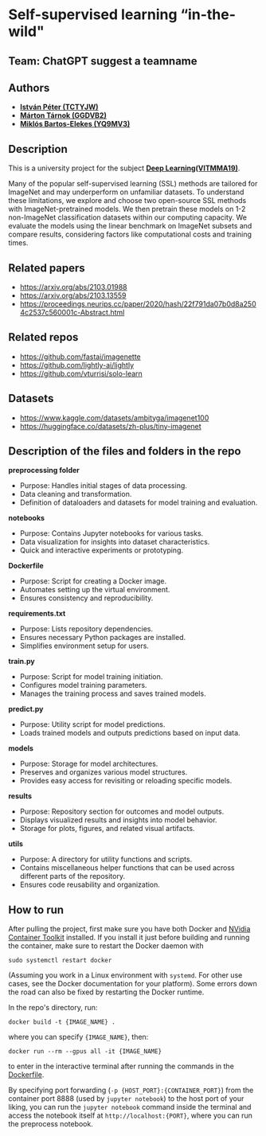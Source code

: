 # Self-supervised learning “in-the-wild"

## Team: ChatGPT suggest a teamname

## Authors
- [**István Péter (TCTYJW)**](https://github.com/)
- [**Márton Tárnok (GGDVB2)**](https://github.com/tamarci)
- [**Miklós Bartos-Elekes (YQ9MV3)**](https://github.com/)

## Description
This is a university project for the subject [**Deep Learning(VITMMA19)**](https://portal.vik.bme.hu/kepzes/targyak/VITMMA19/). 

Many of the popular self-supervised learning (SSL) methods are tailored for ImageNet and may underperform on unfamiliar datasets. To understand these limitations, we explore and choose two open-source SSL methods with ImageNet-pretrained models. We then pretrain these models on 1-2 non-ImageNet classification datasets within our computing capacity. We evaluate the models using the linear benchmark on ImageNet subsets and compare results, considering factors like computational costs and training times.

## Related papers
 - https://arxiv.org/abs/2103.01988
 - https://arxiv.org/abs/2103.13559
 - https://proceedings.neurips.cc/paper/2020/hash/22f791da07b0d8a2504c2537c560001c-Abstract.html

## Related repos
 - https://github.com/fastai/imagenette
 - https://github.com/lightly-ai/lightly
 - https://github.com/vturrisi/solo-learn

## Datasets

 - https://www.kaggle.com/datasets/ambityga/imagenet100
 - https://huggingface.co/datasets/zh-plus/tiny-imagenet

## Description of the files and folders in the repo

**preprocessing folder**
 - Purpose: Handles initial stages of data processing.
 - Data cleaning and transformation.
 - Definition of dataloaders and datasets for model training and evaluation.
   
**notebooks**
 - Purpose: Contains Jupyter notebooks for various tasks.
 - Data visualization for insights into dataset characteristics.
 - Quick and interactive experiments or prototyping.
   
**Dockerfile**
 - Purpose: Script for creating a Docker image.
 - Automates setting up the virtual environment.
 - Ensures consistency and reproducibility.
   
**requirements.txt**
 - Purpose: Lists repository dependencies.
 - Ensures necessary Python packages are installed.
 - Simplifies environment setup for users.
   
**train.py**
 - Purpose: Script for model training initiation.
 - Configures model training parameters.
 - Manages the training process and saves trained models.
   
**predict.py**
 - Purpose: Utility script for model predictions.
 - Loads trained models and outputs predictions based on input data.
   
**models**
 - Purpose: Storage for model architectures.
 - Preserves and organizes various model structures.
 - Provides easy access for revisiting or reloading specific models.
   
**results**
 - Purpose: Repository section for outcomes and model outputs.
 - Displays visualized results and insights into model behavior.
 - Storage for plots, figures, and related visual artifacts.
   
**utils**
 - Purpose: A directory for utility functions and scripts.
 - Contains miscellaneous helper functions that can be used across different parts of the repository.
 - Ensures code reusability and organization.

 ## How to run

 After pulling the project, first make sure you have both Docker and [NVidia Container Toolkit](https://docs.nvidia.com/datacenter/cloud-native/container-toolkit/latest/install-guide.html) installed. If you install it just before building and running the container, make sure to restart the Docker daemon with
 ```
 sudo systemctl restart docker
 ```
 (Assuming you work in a Linux environment with `systemd`. For other use cases, see the Docker documentation for your platform).
 Some errors down the road can also be fixed by restarting the Docker runtime.
 
 In the repo's directory, run:
 ```
 docker build -t {IMAGE_NAME} .
 ```
 where you can specify `{IMAGE_NAME}`, then:
 ```
 docker run --rm --gpus all -it {IMAGE_NAME}
 ```
 to enter in the interactive terminal after running the commands in the [Dockerfile](Dockerfile). 

By specifying port forwarding (`-p {HOST_PORT}:{CONTAINER_PORT}`) from the container port 8888 (used by `jupyter notebook`) to the host port of your liking, you can run the `jupyter notebook` command inside the terminal and access the notebook itself at `http://localhost:{PORT}`, where you can run the preprocess notebook.
